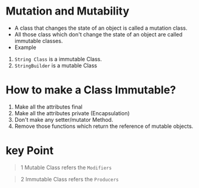 # Mutation and Mutability
- A class that changes the state of an object is called a mutation class.
- All those class which don't change the state of an object are called immutable classes.
- Example
1. `String Class` is a immutable Class.
2. `StringBuilder` is a mutable Class

# How to make a Class Immutable?
1. Make all the attributes final
2. Make all the attributes private (Encapsulation)
3. Don't make any setter/mutator Method.
4. Remove those functions which return the reference of mutable objects.

# key Point
>1 Mutable Class refers the  `Modifiers`

>2 Immutable Class refers the `Producers`   